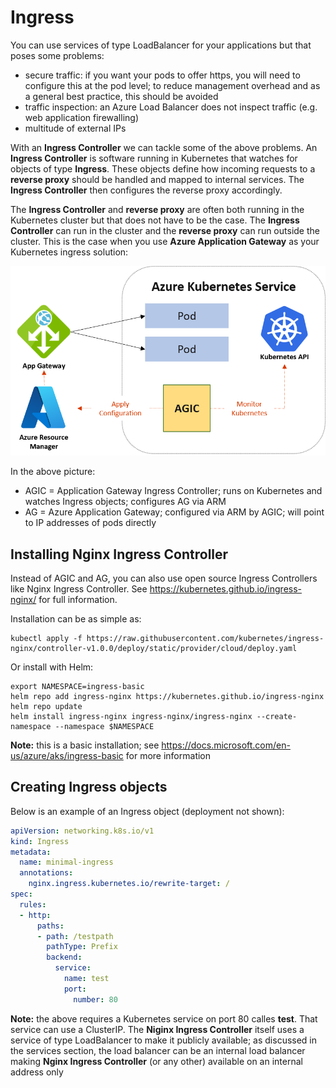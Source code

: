 # Ingress

You can use services of type LoadBalancer for your applications but that poses some problems:
- secure traffic: if you want your pods to offer https, you will need to configure this at the pod level; to reduce management overhead and as a general best practice, this should be avoided
- traffic inspection: an Azure Load Balancer does not inspect traffic (e.g. web application firewalling)
- multitude of external IPs

With an **Ingress Controller** we can tackle some of the above problems. An **Ingress Controller** is software running in Kubernetes that watches for objects of type **Ingress**. These objects define how incoming requests to a **reverse proxy** should be handled and mapped to internal services. The **Ingress Controller** then configures the reverse proxy accordingly.

The **Ingress Controller** and **reverse proxy** are often both running in the Kubernetes cluster but that does not have to be the case. The **Ingress Controller** can run in the cluster and the **reverse proxy** can run outside the cluster. This is the case when you use **Azure Application Gateway** as your Kubernetes ingress solution:

![agic](agic.png)

In the above picture:
- AGIC = Application Gateway Ingress Controller; runs on Kubernetes and watches Ingress objects; configures AG via ARM
- AG = Azure Application Gateway; configured via ARM by AGIC; will point to IP addresses of pods directly

## Installing Nginx Ingress Controller

Instead of AGIC and AG, you can also use open source Ingress Controllers like Nginx Ingress Controller. See https://kubernetes.github.io/ingress-nginx/ for full information.

Installation can be as simple as:

```
kubectl apply -f https://raw.githubusercontent.com/kubernetes/ingress-nginx/controller-v1.0.0/deploy/static/provider/cloud/deploy.yaml
```

Or install with Helm:

```
export NAMESPACE=ingress-basic
helm repo add ingress-nginx https://kubernetes.github.io/ingress-nginx
helm repo update
helm install ingress-nginx ingress-nginx/ingress-nginx --create-namespace --namespace $NAMESPACE
```

**Note:** this is a basic installation; see https://docs.microsoft.com/en-us/azure/aks/ingress-basic for more information

## Creating Ingress objects

Below is an example of an Ingress object (deployment not shown):

```yaml
apiVersion: networking.k8s.io/v1
kind: Ingress
metadata:
  name: minimal-ingress
  annotations:
    nginx.ingress.kubernetes.io/rewrite-target: /
spec:
  rules:
  - http:
      paths:
      - path: /testpath
        pathType: Prefix
        backend:
          service:
            name: test
            port:
              number: 80
```

**Note:** the above requires a Kubernetes service on port 80 calles **test**. That service can use a ClusterIP. The **Niginx Ingress Controller** itself uses a service of type LoadBalancer to make it publicly available; as discussed in the services section, the load balancer can be an internal load balancer making **Nginx Ingress Controller** (or any other) available on an internal address only
